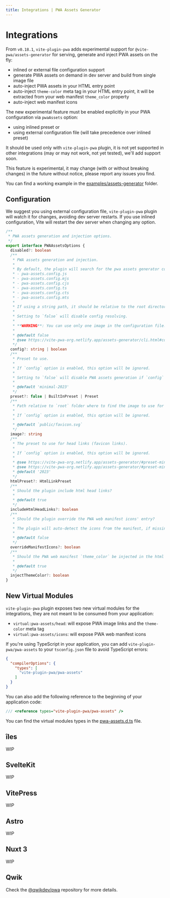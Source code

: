 ```yaml
---
title: Integrations | PWA Assets Generator
---
```


# Integrations <Badge text="Experimental" type="tip"/>

From `v0.18.1`, `vite-plugin-pwa` adds experimental support for `@vite-pwa/assets-generator` for serving, generate and inject PWA assets on the fly:
- inlined or external file configuration support
- generate PWA assets on demand in dev server and build from single image file
- auto-inject PWA assets in your HTML entry point
- auto-inject `theme-color` meta tag in your HTML entry point, it will be extracted from your web manifest `theme_color` property
- auto-inject web manifest icons

The new experimental feature must be enabled explicitly in your PWA configuration via `pwaAssets` option:
- using inlined preset or
- using external configuration file (will take precedence over inlined preset)

It should be used only with `vite-plugin-pwa` plugin, it is not yet supported in other integrations (may or may not work, not yet tested), we'll add support soon.

This feature is experimental, it may change (with or without breaking changes) in the future without notice, please report any issues you find.

You can find a working example in the [examples/assets-generator](https://github.com/vite-pwa/vite-plugin-pwa/tree/main/examples/assets-generator) folder.

## Configuration

We suggest you using external configuration file, `vite-plugin-pwa` plugin will watch it for changes, avoiding dev server restarts. If you use inlined configuration, Vite will restart the dev server when changing any option.

```ts
/**
 * PWA assets generation and injection options.
 */
export interface PWAAssetsOptions {
  disabled?: boolean
  /**
   * PWA assets generation and injection.
   *
   * By default, the plugin will search for the pwa assets generator configuration file in the root directory of your project:
   * - pwa-assets.config.js
   * - pwa-assets.config.mjs
   * - pwa-assets.config.cjs
   * - pwa-assets.config.ts
   * - pwa-assets.config.cts
   * - pwa-assets.config.mts
   *
   * If using a string path, it should be relative to the root directory of your project.
   *
   * Setting to `false` will disable config resolving.
   *
   * **WARNING**: You can use only one image in the configuration file.
   *
   * @default false
   * @see https://vite-pwa-org.netlify.app/assets-generator/cli.html#configurations
   */
  config?: string | boolean
  /**
   * Preset to use.
   *
   * If `config` option is enabled, this option will be ignored.
   *
   * Setting to `false` will disable PWA assets generation if `config` option disabled.
   *
   * @default 'minimal-2023'
   */
  preset?: false | BuiltInPreset | Preset
  /**
   * Path relative to `root` folder where to find the image to use for generating PWA assets.
   *
   * If `config` option is enabled, this option will be ignored.
   *
   * @default `public/favicon.svg`
   */
  image?: string
  /**
   * The preset to use for head links (favicon links).
   *
   * If `config` option is enabled, this option will be ignored.
   *
   * @see https://vite-pwa-org.netlify.app/assets-generator/#preset-minimal-2023
   * @see https://vite-pwa-org.netlify.app/assets-generator/#preset-minimal
   * @default '2023'
   */
  htmlPreset?: HtmlLinkPreset
  /**
   * Should the plugin include html head links?
   *
   * @default true
   */
  includeHtmlHeadLinks?: boolean
  /**
   * Should the plugin override the PWA web manifest icons' entry?
   *
   * The plugin will auto-detect the icons from the manifest, if missing, then the plugin will ignore this option and will include the icons.
   *
   * @default false
   */
  overrideManifestIcons?: boolean
  /**
   * Should the PWA web manifest `theme_color` be injected in the html head?
   *
   * @default true
   */
  injectThemeColor?: boolean
}
```

## New Virtual Modules

`vite-plugin-pwa` plugin exposes two new virtual modules for the integrations, they are not meant to be consumed from your application:
- `virtual:pwa-assets/head`: will expose PWA image links and the `theme-color` meta tag
- `virtual:pwa-assets/icons`: will expose PWA web manifest icons

If you're using TypeScript in your application, you can add `vite-plugin-pwa/pwa-assets` to your `tsconfig.json` file to avoid TypeScript errors:
```json
{
  "compilerOptions": {
    "types": [
      "vite-plugin-pwa/pwa-assets"
    ]
  }
}
```

You can also add the following reference to the beginning of your application code:
```ts
/// <reference types="vite-plugin-pwa/pwa-assets" />
```

You can find the virtual modules types in the [pwa-assets.d.ts](https://github.com/vite-pwa/vite-plugin-pwa/tree/main/pwa-assets.d.ts) file.

## îles

WIP

## SvelteKit

WIP

## VitePress

WIP

## Astro

WIP

## Nuxt 3

WIP

## Qwik

Check the [@qwikdev/pwa](https://github.com/QwikDev/pwa) repository for more details.
